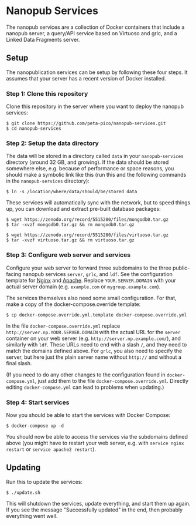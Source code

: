 Nanopub Services
================

The nanopub services are a collection of Docker containers that include a
nanopub server, a query/API service based on Virtuoso and grlc, and a Linked
Data Fragments server.


## Setup

The nanopublication services can be setup by following these four steps. It
assumes that your server has a recent version of Docker installed.


### Step 1: Clone this repository

Clone this repository in the server where you want to deploy the nanopub
services:

    $ git clone https://github.com/peta-pico/nanopub-services.git
    $ cd nanopub-services


### Step 2: Setup the data directory

The data will be stored in a directory called `data` in your `nanopub-services`
directory (around 32 GB, and growing). If the data should be stored somewhere
else, e.g. because of performance or space reasons, you should make a symbolic
link like this (run this and the following commands in the `nanopub-services`
directory):

    $ ln -s /location/where/data/should/be/stored data

These services will automatically sync with the network, but to speed things up,
you can download and extract pre-built database packages:

    $ wget https://zenodo.org/record/5515280/files/mongodb0.tar.gz
    $ tar -xvzf mongodb0.tar.gz && rm mongodb0.tar.gz

    $ wget https://zenodo.org/record/5515280/files/virtuoso.tar.gz
    $ tar -xvzf virtuoso.tar.gz && rm virtuoso.tar.gz

### Step 3: Configure web server and services

Configure your web server to forward three subdomains to the three public-facing
nanopub services `server`, `grlc`, and `ldf`. See the configuration template for
[Nginx](nginx-config-template.conf) and [Apache](apache-config-template.conf).
Replace `YOUR.SERVER.DOMAIN` with your actual server domain (e.g. `example.com`
or `mygroup.example.com`).

The services themselves also need some small configuration. For that, make a
copy of the docker-compose.override template:

    $ cp docker-compose.override.yml.template docker-compose.override.yml

In the file `docker-compose.override.yml` replace
`http://server.np.YOUR.SERVER.DOMAIN` with the actual URL for the `server`
container on your web server (e.g. `http://server.np.example.com/`), and
similarly with `ldf`. These URLs need to end with a slash `/`, and they need to
match the domains defined above. For `grlc`, you also need to specify the
server, but here just the plain server name without `http://` and without a
final slash.

(If you need to do any other changes to the configuration found in
`docker-compose.yml`, just add them to the file `docker-compose.override.yml`.
Directly editing `docker-compose.yml` can lead to problems when updating.)


### Step 4: Start services

Now you should be able to start the services with Docker Compose:

    $ docker-compose up -d

You should now be able to access the services via the subdomains defined above
(you might have to restart your web server, e.g. with `service nginx restart`
or `service apache2 restart`).


## Updating

Run this to update the services:

    $ ./update.sh

This will shutdown the services, update everything, and start them up again. If
you see the message "Successfully updated" in the end, then probably everything
went well.
